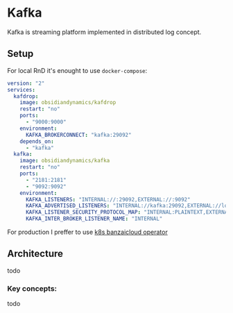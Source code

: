 # Kafka

Kafka is streaming platform implemented in distributed log concept.

## Setup

For local RnD it's enought to use `docker-compose`:

```yml
version: "2"
services:
  kafdrop:
    image: obsidiandynamics/kafdrop
    restart: "no"
    ports:
      - "9000:9000"
    environment:
      KAFKA_BROKERCONNECT: "kafka:29092"
    depends_on:
      - "kafka"
  kafka:
    image: obsidiandynamics/kafka
    restart: "no"
    ports:
      - "2181:2181"
      - "9092:9092"
    environment:
      KAFKA_LISTENERS: "INTERNAL://:29092,EXTERNAL://:9092"
      KAFKA_ADVERTISED_LISTENERS: "INTERNAL://kafka:29092,EXTERNAL://localhost:9092"
      KAFKA_LISTENER_SECURITY_PROTOCOL_MAP: "INTERNAL:PLAINTEXT,EXTERNAL:PLAINTEXT"
      KAFKA_INTER_BROKER_LISTENER_NAME: "INTERNAL"
```

For production I preffer to use [k8s banzaicloud operator](https://github.com/banzaicloud/kafka-operator)

## Architecture
todo
### Key concepts:
todo
